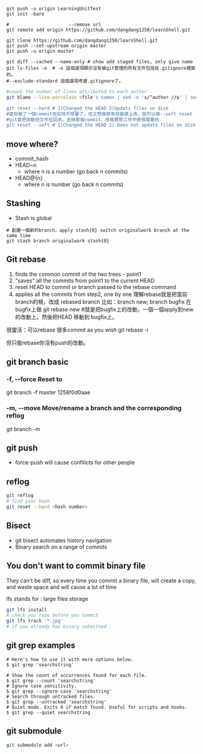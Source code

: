 ```shell
git push -u origin LearningUnitTest
git init -bare

#                      --remove url
git remote add origin https://github.com/dangdang1250/learnShell.git

git clone https://github.com/dangdang1250/learnShell.git
git push --set-upstream origin master
git push -u origin master

git diff --cached --name-only # show add staged files, only give name
git ls-files -o  # -o 這個選項顯示沒有被git管理的所有文件包括在.gitignore裡面的。
#--exclude-standard 這個選項考慮.gitignore了。
```

```bash
#count the number of lines attributed to each author
git blame --line-porcelain <file's name> | sed -n 's/^author //p' | sort | uniq -c | sort -rn

git reset --hard # 1)Changed the HEAD 2)Updats files on disk
#當你做了一個commit但突然不想要了。但又想做原來但基礎上改。就可以做--soft reset
#git會把改動但文件拉回來。去掉那個commit，感覺實際工作中是很需要的
git reset --soft # 1)Changed the HEAD 2) Does not update files on disk
```

## move where?
- commit_hash
- HEAD~n
  - where n is a number (go back n commits)
- HEAD@{n}
  - where n is number (go back n commits)

## Stashing
- Stash is global
```
# 創建一個新的branch，apply stash{0} switch originalwork branch at the same time
git stash branch originalwork stash{0}
```

## Git rebase
1. finds the common commit of the two trees - point1
2. "saves" all the commits from point1 to the current HEAD
3. reset HEAD to commit or branch passed to the rebase command
4. applies all the commits from step2, one by one
理解rebase就是把當前branch的根，改成 rebased branch
比如：branch new; branch bugfix
在bugfix上做
git rebase new #就是把bugfix上的改動，一個一個apply到new 的改動上。然後把HEAD 移動到 bugfix上。

很靈活：可以rebase 很多commit as you wish
git rebase -i

但只能rebase你沒有push的改動。

## git branch basic
### -f, --force Reset <branchname> to <startpoint>
git branch -f master 1258f0d0aae
### -m, --move Move/rename a branch and the corresponding reflog
git branch -m 

## git push
- force-push will cause confilicts for other people

## reflog
```bash
git reflog
# find your hash
git reset --hard <hash number>
```

## Bisect
- git bisect automates history navigation
- Binary search on a range of commits

## You don't want to commit binary file
They can't be diff, so every time you commit a binary file, will create a copy, and waste space and will cause a lot of time

lfs stands for : large files storage
```bash
git lfs install
# check you repo before you commit
git lfs track '*.jpg'
# if you already has binary submitted

```
## git grep examples

```shell
# Here's how to use it with more options below.
$ git grep 'searchstring'

# Show the count of occurrences found for each file.
$ git grep --count 'searchstring'
# Ignore case sensitivity.
$ git grep --ignore-case 'searchstring'
# Search through untracked files.
$ git grep --untracked 'searchstring'
# Quiet mode. Exits 0 if match found. Useful for scripts and hooks.
$ git grep --quiet searchstring
```

## git submodule
```bash
git submodule add <url>
```